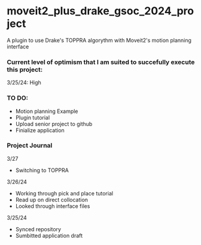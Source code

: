 # moveit2_plus_drake_gsoc_2024_project
A plugin to use Drake's TOPPRA algorythm with Moveit2's motion planning interface

### Current level of optimism that I am suited to succefully execute this project:
3/25/24: High

### TO DO:
* Motion planning Example
* Plugin tutorial
* Upload senior project to github
* Finialize application

### Project Journal
3/27
* Switching to TOPPRA

3/26/24
* Working through pick and place tutorial
* Read up on direct collocation
* Looked through interface files

3/25/24
* Synced repository
* Sumbitted application draft
